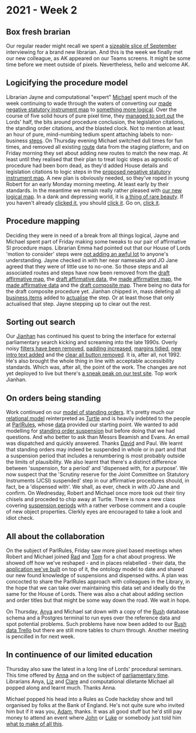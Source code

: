 # 2021 - Week 2

## Box fresh brarian

Our regular reader might recall we spent a [sizeable slice of September](https://ukparliament.github.io/ontologies/meta/weeknotes/2020/39/#expanding-the-family) interviewing for a brand new librarian. And this is the week we finally met our new colleague, as AK appeared on our Teams screens. It might be some time before we meet outside of pixels. Nevertheless, hello and welcome AK. 

## Logicifying the procedure model

Librarian Jayne and computational "expert" [Michael](https://twitter.com/fantasticlife) spent much of the week continuing to wade through the waters of converting our [made negative statutory instrument map](https://ukparliament.github.io/ontologies/procedure/flowcharts/sis/made-negative.pdf) to [something more logical](https://ukparliament.github.io/ontologies/procedure/flowcharts/sis/logic-gates/made-negative.pdf). Over the course of five solid hours of pure pixel time, they [managed to sort out](https://trello.com/c/XodNqLKV/15-remap-made-negative) the Lords' half, the bits around procedure conclusion, the legislation citations, the standing order citations, and the blasted clock. Not to mention at least an hour of pure, mind-numbing tedium spent attaching labels to non-business [steps](https://ukparliament.github.io/ontologies/procedure/procedure-ontology.html#d4e175). On Thursday evening Michael switched dull times for fun times, and removed all existing [route](https://ukparliament.github.io/ontologies/procedure/procedure-ontology.html#d4e164) data from the staging platform, and on Friday morning they set about adding new routes to match the new map. At least until they realised that their plan to treat logic steps as agnostic of procedure had been born dead, as they'd added House details and legislation citations to logic steps in the [proposed negative statutory instrument map](https://github.com/ukparliament/ontologies/blob/master/procedure/flowcharts/proposed-negative-sis/logic-gates/proposed-negative-sis.pdf). A new plan is obviously needed, so they've roped in young Robert for an early Monday morning meeting. At least early by their standards. In the meantime we remain really rather pleased with [our new logical map](https://ukparliament.github.io/ontologies/procedure/flowcharts/sis/logic-gates/made-negative.pdf). In a dank and depressing world, it is [a thing of rare beauty](https://ukparliament.github.io/ontologies/procedure/flowcharts/sis/logic-gates/made-negative.pdf). If you haven't already [clicked it](https://ukparliament.github.io/ontologies/procedure/flowcharts/sis/logic-gates/made-negative.pdf), you should [click it](https://ukparliament.github.io/ontologies/procedure/flowcharts/sis/logic-gates/made-negative.pdf). Go on, [click it](https://ukparliament.github.io/ontologies/procedure/flowcharts/sis/logic-gates/made-negative.pdf).

## Procedure mapping

Deciding they were in need of a break from all things logical, Jayne and Michael spent part of Friday making some tweaks to our pair of affirmative SI procedure maps. Librarian Emma had pointed out that our House of Lords 'motion to consider' steps were [not adding an awful lot](https://trello.com/c/z44oKJUf/302-jo-jane-lords-motion-to-consider) to anyone's understanding. Jayne checked in with her near namesake and JO Jane agreed that they were of little use to no-one. So those steps and all associated routes and steps have now been removed from the [draft affirmative map](https://ukparliament.github.io/ontologies/procedure/flowcharts/sis/draft-affirmative.pdf), the [draft affirmative data](https://procedures.azurewebsites.net/Procedures/3/graph), the [made affirmative map](https://ukparliament.github.io/ontologies/procedure/flowcharts/sis/made-affirmative.pdf), the [made affirmative data](https://procedures.azurewebsites.net/Procedures/1/graph) and the [draft composite map](https://ukparliament.github.io/ontologies/procedure/flowcharts/sis/draft-composite.pdf). There being no data for the draft composite procedure yet. Jianhan chipped in, mass deleting all [business items](https://ukparliament.github.io/ontologies/procedure/procedure-ontology.html#d4e211) added to [actualise](https://ukparliament.github.io/ontologies/procedure/procedure-ontology.html#d4e344) the step. Or at least those that only actualised that step. Jayne stepping up to clear out the rest.

## Sorting out search

Our [Jianhan](https://twitter.com/jianhanzhu) has continued his quest to bring the interface for external parliamentary search kicking and screaming into the late 1990s. Overly noisy [filters have been removed](https://trello.com/c/Vh1g4KMN/337-remove-the-hide-all-search-filters-link-on-search-materials), [padding increased](https://trello.com/c/puyyBcqG/336-increase-padding-on-titles), [margins tidied](https://trello.com/c/xbjwaIS6/342-search-materials-margins-are-wonky-on-search-results), [new intro text added](https://trello.com/c/YLQkjN7Y/335-intro-text-for-search-material) and the [clear all button removed](https://trello.com/c/HQfLslLi/338-remove-clear-all-button-from-search-materials). It is, after all, not 1992. He's also brought the whole thing in line with acceptable accessibility standards. Which was, after all, the point of the work. The changes are not yet deployed to live but there's [a sneak peak on our test site](https://search-material-test.azurewebsites.net/). Top work Jianhan.

## On orders being standing

Work continued on our [model of standing orders](https://ukparliament.github.io/ontologies/standing-order/standing-order-ontology.html). It's pretty much our [relational model](https://standing-orders.herokuapp.com/meta/schema) reinterpreted as [Turtle](https://ukparliament.github.io/ontologies/standing-order/standing-order-ontology.ttl) and is heavily indebted to the people at [ParlRules](https://parlrulesdata.org/), whose [data](https://parlrulesdata.org/download.html) provided our starting point. We wanted to add modelling for [standing order suspension](https://trello.com/c/B7mJwL3l/331-standing-order-suspension) but before doing that we had questions. And who better to ask than Messrs Beamish and Evans. An email was dispatched and quickly answered. Thanks [David](https://twitter.com/clerkly) and Paul. We learnt that standing orders may indeed be suspended in whole or in part and that a suspension period that includes a renumbering is most probably outside the limits of plausibility. We also learnt that there's a distinct difference between 'suspension, for a period' and 'dispensed with, for a purpose'. We now suspect that the 'Scrutiny reserve for the Joint Committee on Statutory Instruments (JCSI) suspended' step in our affirmative procedures should, in fact, be a 'dispensed with'. We shall, as ever, check in with JO Jane and confirm. On Wednesday, Robert and Michael once more took out their tiny chisels and proceded to chip away at Turtle. There is now a new class covering [suspension periods](https://ukparliament.github.io/ontologies/standing-order/standing-order-ontology.html#d4e174) with a rather verbose comment and a couple of new object properties. Clerkly eyes are encouraged to take a look and idiot check.

## All about the collaboration

On the subject of ParlRules, Friday saw more pixel based meetings when Robert and Michael joined [Rad](https://radoslawzubek.com/) and [Tom](https://twitter.com/tomgfleming) for a chat about progress. We showed off how we've reshaped - and in places relabelled - their data, the [application we've built](https://standing-orders.herokuapp.com/) on top of it, the ontology model to date and shared our new found knowledge of suspensions and dispensed withs. A plan was concocted to share the ParlRules approach with colleagues in the Library, in the hope that we can take over maintaining this data set and ideally do the same for the House of Lords. There was also a chat about adding section and order titles but that might be some way down the road. We wait in hope.

On Thursday, [Anya](https://twitter.com/bitten_) and Michael sat down with a copy of the [Rush](https://membersafter1832.historyofparliamentonline.org/) database schema and a Postgres terminal to run eyes over the reference data and spot potential problems. Such problems have now been added to our [Rush data Trello](https://trello.com/b/4JA1hW6I/rush-data-2020) but there are still more tables to churn through. Another meeting is pencilled in for next week.

## In continuence of our limited education

Thursday also saw the latest in a long line of Lords' procedural seminars. This time offered by [Anna](https://twitter.com/LoogaGirl) and on the subject of [parliamentary time](https://ukparliament.github.io/ontologies/time-period/time-period-ontology.html). Librarians Anya, [Liz](https://twitter.com/greensideknits) and [Clare](https://twitter.com/tinysprite) and computational diletante Michael all popped along and learnt much. Thanks Anna.

Michael popped his head into a Rules as Code hackday show and tell organised by folks at the Bank of England. He's not quite sure who invited him but if it was you, [Adam](https://twitter.com/AdamWyner), thanks. It was all good stuff but he'd still pay money to attend an event where [John](https://twitter.com/johnlsheridan) or [Luke](https://twitter.com/Lenorbury) or somebody just told him [what to make of all this](https://twitter.com/johnlsheridan/status/1349760983984701441).



